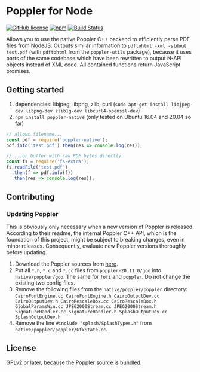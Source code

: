 # Poppler for Node

[![GitHub license](https://img.shields.io/github/license/sigalor/poppler-native)](https://github.com/sigalor/poppler-native/blob/master/LICENSE) [![npm](https://img.shields.io/npm/v/poppler-native)](https://www.npmjs.com/package/poppler-native) [![Build Status](https://travis-ci.com/sigalor/poppler-native.svg?branch=master)](https://travis-ci.com/sigalor/poppler-native)

Allows you to use the native Poppler C++ backend to efficiently parse PDF files from NodeJS. Outputs similar information to `pdftohtml -xml -stdout test.pdf` (with `pdftohtml` from the `poppler-utils` package), because it uses parts of the same codebase which have been rewritten to output N-API objects instead of XML code. All contained functions return JavaScript promises.

## Getting started

1. dependencies: libjpeg, libpng, zlib, curl (`sudo apt-get install libjpeg-dev libpng-dev zlib1g-dev libcurl4-openssl-dev`)
2. `npm install poppler-native` (only tested on Ubuntu 16.04 and 20.04 so far)

```javascript
// allows filename...
const pdf = require('poppler-native');
pdf.info('test.pdf').then(res => console.log(res));

// ...or buffer with raw PDF bytes directly
const fs = require('fs-extra');
fs.readFile('test.pdf')
  .then(f => pdf.info(f))
  .then(res => console.log(res));
```

## Contributing

### Updating Poppler

This is obviously only necessary when a new version of Poppler is released. According to their readme, the internal Poppler C++ API, which is the foundation of this project, might be subject to breaking changes, even in minor releases. Consequently, evaluate new Poppler versions thoroughly before updating.

1. Download the Poppler sources from [here](https://poppler.freedesktop.org/releases.html).
2. Put all `*.h`, `*.c` and `*.cc` files from `poppler-20.11.0/goo` into `native/poppler/goo`. The same for `fofi` and `poppler`. Do not change the existing two config files.
3. Remove the following files from the `native/poppler/poppler` directory: `CairoFontEngine.cc CairoFontEngine.h CairoOutputDev.cc CairoOutputDev.h CairoRescaleBox.cc CairoRescaleBox.h GlobalParamsWin.cc JPEG2000Stream.cc JPEG2000Stream.h SignatureHandler.cc SignatureHandler.h SplashOutputDev.cc SplashOutputDev.h`
4. Remove the line `#include "splash/SplashTypes.h"` from `native/poppler/poppler/GfxState.cc`.

## License

GPLv2 or later, because the Poppler source is bundled.
